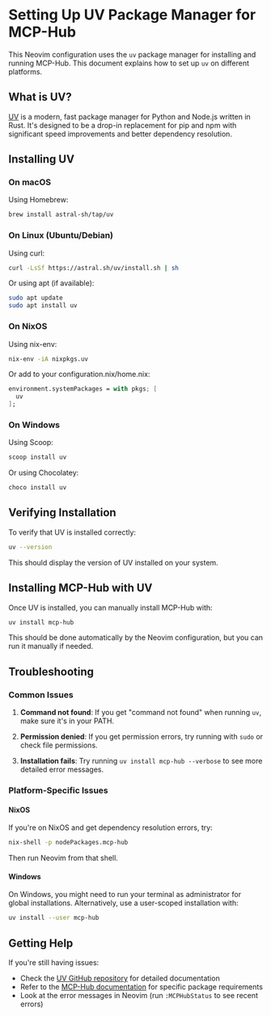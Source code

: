 # Setting Up UV Package Manager for MCP-Hub

This Neovim configuration uses the `uv` package manager for installing and running MCP-Hub. This document explains how to set up `uv` on different platforms.

## What is UV?

[UV](https://github.com/astral-sh/uv) is a modern, fast package manager for Python and Node.js written in Rust. It's designed to be a drop-in replacement for pip and npm with significant speed improvements and better dependency resolution.

## Installing UV

### On macOS

Using Homebrew:
```bash
brew install astral-sh/tap/uv
```

### On Linux (Ubuntu/Debian)

Using curl:
```bash
curl -LsSf https://astral.sh/uv/install.sh | sh
```

Or using apt (if available):
```bash
sudo apt update
sudo apt install uv
```

### On NixOS

Using nix-env:
```bash
nix-env -iA nixpkgs.uv
```

Or add to your configuration.nix/home.nix:
```nix
environment.systemPackages = with pkgs; [
  uv
];
```

### On Windows

Using Scoop:
```bash
scoop install uv
```

Or using Chocolatey:
```bash
choco install uv
```

## Verifying Installation

To verify that UV is installed correctly:

```bash
uv --version
```

This should display the version of UV installed on your system.

## Installing MCP-Hub with UV

Once UV is installed, you can manually install MCP-Hub with:

```bash
uv install mcp-hub
```

This should be done automatically by the Neovim configuration, but you can run it manually if needed.

## Troubleshooting

### Common Issues

1. **Command not found**:
   If you get "command not found" when running `uv`, make sure it's in your PATH.

2. **Permission denied**:
   If you get permission errors, try running with `sudo` or check file permissions.

3. **Installation fails**:
   Try running `uv install mcp-hub --verbose` to see more detailed error messages.

### Platform-Specific Issues

#### NixOS

If you're on NixOS and get dependency resolution errors, try:

```bash
nix-shell -p nodePackages.mcp-hub
```

Then run Neovim from that shell.

#### Windows

On Windows, you might need to run your terminal as administrator for global installations. Alternatively, use a user-scoped installation with:

```bash
uv install --user mcp-hub
```

## Getting Help

If you're still having issues:

- Check the [UV GitHub repository](https://github.com/astral-sh/uv) for detailed documentation
- Refer to the [MCP-Hub documentation](https://github.com/ravitemer/mcphub.nvim) for specific package requirements
- Look at the error messages in Neovim (run `:MCPHubStatus` to see recent errors)